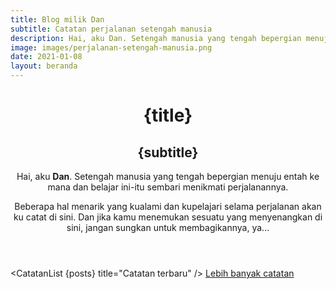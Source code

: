 ```yaml
---
title: Blog milik Dan
subtitle: Catatan perjalanan setengah manusia
description: Hai, aku Dan. Setengah manusia yang tengah bepergian menuju entah ke mana dan belajar ini-itu sembari menikmati perjalanannya.
image: images/perjalanan-setengah-manusia.png
date: 2021-01-08
layout: beranda
---
```


<script>
  import { session } from '$app/stores';
  import { get } from 'svelte/store';
  import CatatanList from '$lib/CatatanList.svelte';

  const posts = get(session).notes;
</script>

<header>
  <h1>{title}</h1>
  <h2>{subtitle}</h2>

Hai, aku **Dan**. Setengah manusia yang tengah bepergian menuju entah ke mana dan belajar ini-itu sembari menikmati perjalanannya.

Beberapa hal menarik yang kualami dan kupelajari selama perjalanan akan ku catat di sini. Dan jika kamu menemukan sesuatu yang menyenangkan di sini, jangan sungkan untuk membagikannya, ya...

</header>

<CatatanList {posts} title="Catatan terbaru" />
<a sveltekit:prefetch href="/catatan?hal=2">Lebih banyak catatan</a>

<style lang="postcss">
  header {
    @apply mb-8 py-4;

    h1,
    h2 {
      @apply my-2 text-center leading-normal border-0;
    }
  }
  a {
    @apply float-right;
  }
</style>

